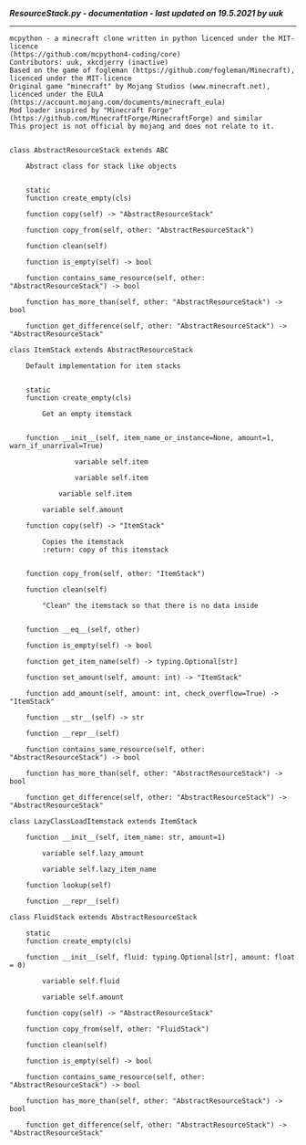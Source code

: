 ***ResourceStack.py - documentation - last updated on 19.5.2021 by uuk***
___

    mcpython - a minecraft clone written in python licenced under the MIT-licence 
    (https://github.com/mcpython4-coding/core)
    Contributors: uuk, xkcdjerry (inactive)
    Based on the game of fogleman (https://github.com/fogleman/Minecraft), licenced under the MIT-licence
    Original game "minecraft" by Mojang Studios (www.minecraft.net), licenced under the EULA
    (https://account.mojang.com/documents/minecraft_eula)
    Mod loader inspired by "Minecraft Forge" (https://github.com/MinecraftForge/MinecraftForge) and similar
    This project is not official by mojang and does not relate to it.


    class AbstractResourceStack extends ABC
        
        Abstract class for stack like objects


        static
        function create_empty(cls)

        function copy(self) -> "AbstractResourceStack"

        function copy_from(self, other: "AbstractResourceStack")

        function clean(self)

        function is_empty(self) -> bool

        function contains_same_resource(self, other: "AbstractResourceStack") -> bool

        function has_more_than(self, other: "AbstractResourceStack") -> bool

        function get_difference(self, other: "AbstractResourceStack") -> "AbstractResourceStack"

    class ItemStack extends AbstractResourceStack
        
        Default implementation for item stacks


        static
        function create_empty(cls)
            
            Get an empty itemstack


        function __init__(self, item_name_or_instance=None, amount=1, warn_if_unarrival=True)

                    variable self.item

                    variable self.item

                variable self.item

            variable self.amount

        function copy(self) -> "ItemStack"
            
            Copies the itemstack
            :return: copy of this itemstack


        function copy_from(self, other: "ItemStack")

        function clean(self)
            
            "Clean" the itemstack so that there is no data inside


        function __eq__(self, other)

        function is_empty(self) -> bool

        function get_item_name(self) -> typing.Optional[str]

        function set_amount(self, amount: int) -> "ItemStack"

        function add_amount(self, amount: int, check_overflow=True) -> "ItemStack"

        function __str__(self) -> str

        function __repr__(self)

        function contains_same_resource(self, other: "AbstractResourceStack") -> bool

        function has_more_than(self, other: "AbstractResourceStack") -> bool

        function get_difference(self, other: "AbstractResourceStack") -> "AbstractResourceStack"

    class LazyClassLoadItemstack extends ItemStack

        function __init__(self, item_name: str, amount=1)

            variable self.lazy_amount

            variable self.lazy_item_name

        function lookup(self)

        function __repr__(self)

    class FluidStack extends AbstractResourceStack

        static
        function create_empty(cls)

        function __init__(self, fluid: typing.Optional[str], amount: float = 0)

            variable self.fluid

            variable self.amount

        function copy(self) -> "AbstractResourceStack"

        function copy_from(self, other: "FluidStack")

        function clean(self)

        function is_empty(self) -> bool

        function contains_same_resource(self, other: "AbstractResourceStack") -> bool

        function has_more_than(self, other: "AbstractResourceStack") -> bool

        function get_difference(self, other: "AbstractResourceStack") -> "AbstractResourceStack"